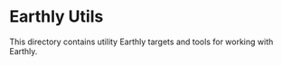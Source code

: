 # Earthly Utils

This directory contains utility Earthly targets and tools for working with Earthly.
